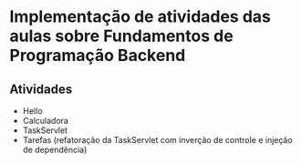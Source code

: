 # Implementação de atividades das aulas sobre Fundamentos de Programação Backend

## Atividades 
* Hello
* Calculadora
* TaskServlet
* Tarefas (refatoração da TaskServlet com inverção de controle e injeção de dependência)
